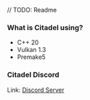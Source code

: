// TODO: Readme

### What is Citadel using?
- C++ 20
- Vulkan 1.3
- Premake5

### Citadel Discord
Link: [Discord Server](https://discord.com/invite/zhhHu5HG8c)
